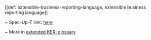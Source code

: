[[def: extensible-business-reporting-language, extensible business reporting language]]

~ Spec-Up-T link: <a href='https://weboftrust.github.io/WOT-terms/docs/glossary/extensible-business-reporting-language'>here</a>

~ More in <a href="https://weboftrust.github.io/WOT-terms/docs/glossary/extensible-business-reporting-language">extended KERI glossary</a>
